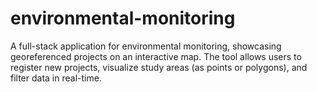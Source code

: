 # environmental-monitoring
A full-stack application for environmental monitoring, showcasing georeferenced projects on an interactive map. The tool allows users to register new projects, visualize study areas (as points or polygons), and filter data in real-time.
